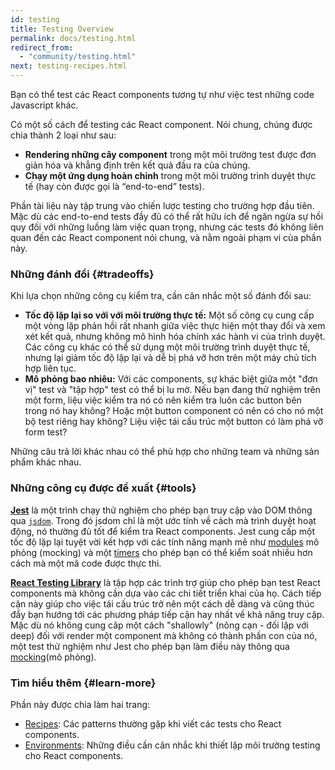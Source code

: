 ```yaml
---
id: testing
title: Testing Overview
permalink: docs/testing.html
redirect_from:
  - "community/testing.html"
next: testing-recipes.html
---
```


Bạn có thể test các React components tương tự như việc test những code Javascript khác.

Có một số cách để testing các React component. Nói chung, chúng được chia thành 2 loại như sau:

* **Rendering những cây component** trong một môi trường test được đơn giản hóa và khẳng định trên kết quả đầu ra của chúng.
* **Chạy một ứng dụng hoàn chỉnh** trong một môi trường trình duyệt thực tế (hay còn được gọi là “end-to-end” tests).

Phần tài liệu này tập trung vào chiến lược testing cho trường hợp đầu tiên. Mặc dù các end-to-end tests đầy đủ có thể rất hữu ích để ngăn ngừa sự hồi quy
đối với những luồng làm việc quan trọng, nhưng các tests đó không liên quan đến các React component nói chung, và nằm ngoài phạm vi của phần này.

### Những đánh đổi {#tradeoffs}


Khi lựa chọn những công cụ kiểm tra, cần cân nhắc một số đánh đổi sau:

* **Tốc độ lặp lại so với với môi trường thực tế:** Một số công cụ cung cấp một vòng lặp phản hồi rất nhanh giữa việc thực hiện một thay đổi và xem xét kết quả,
nhưng không mô hình hóa chính xác hành vi của trình duyệt. Các công cụ khác có thể sử dụng một môi trường trình duyệt thực tế, nhưng lại giảm tốc độ lặp lại và dễ
bị phá vỡ hơn trên một máy chủ tích hợp liên tục.
* **Mô phỏng bao nhiêu:** Với các components, sự khác biệt giữa một "đơn vị" test và "tập hợp" test có thể bị lu mờ. Nếu bạn đang thử nghiệm trên một 
form, liệu việc kiểm tra nó có nên kiểm tra luôn các button bên trong nó hay không? Hoặc một button component có nên có cho nó một bộ test riêng hay không? Liệu việc 
tái cấu trúc một button có làm phá vỡ form test?

Những câu trả lời khác nhau có thể phù hợp cho những team và những sản phẩm khác nhau.

### Những công cụ được đề xuất {#tools}

**[Jest](https://facebook.github.io/jest/)** là một trình chạy thử nghiệm cho phép bạn truy cập vào DOM thông qua [`jsdom`](/docs/testing-environments.html#mocking-a-rendering-surface). Trong đó jsdom chỉ là một ước tính về cách mà trình duyệt hoạt động, nó thường đủ tốt để kiểm tra React components. Jest cung cấp
một tốc độ lặp lại tuyệt vời kết hợp với các tính năng mạnh mẽ như [modules](/docs/testing-environments.html#mocking-modules) mô phỏng (mocking) và một [timers](/docs/testing-environments.html#mocking-timers) cho phép bạn có thể kiểm soát nhiều hơn cách mà một mã code được thực thi. 

**[React Testing Library](https://testing-library.com/react)** là tập hợp các trình trợ giúp cho phép bạn test React components mà không cần dựa vào các chi tiết triển 
khai của họ. Cách tiếp cận này giúp cho việc tái cấu trúc trở nên một cách dễ dàng và cũng thúc đẩy bạn hướng tới các phương pháp tiếp cận hay nhất về khả năng
truy cập. Mặc dù nó không cung câp một cách "shallowly" (nông cạn - đối lập với deep) đối với render một component mà không có thành phần con của nó, một test thử nghiệm
như Jest cho phép bạn làm điều này thông qua [mocking](/docs/testing-recipes.html#mocking-modules)(mô phỏng).

### Tìm hiểu thêm {#learn-more}

Phần này được chia làm hai trang:

- [Recipes](/docs/testing-recipes.html): Các patterns thường gặp khi viết các tests cho React components.
- [Environments](/docs/testing-environments.html): Những điều cần cân nhắc khi thiết lập môi trường testing cho React components.
